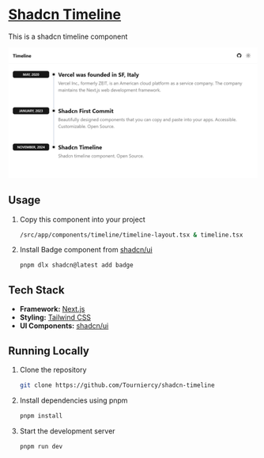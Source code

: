 # [Shadcn Timeline](https://timeline.rilcy.app)

This is a shadcn timeline component

[![Shadcn Timeline](./public/screenshot.png)](https://table.sadmn.com)

## Usage
1. Copy this component into your project
 
    ```bash
    /src/app/components/timeline/timeline-layout.tsx & timeline.tsx
    ```

2. Install Badge component from [shadcn/ui](https://ui.shadcn.com/docs/components/badge)

    ```bash
    pnpm dlx shadcn@latest add badge
    ```


## Tech Stack

- **Framework:** [Next.js](https://nextjs.org)
- **Styling:** [Tailwind CSS](https://tailwindcss.com)
- **UI Components:** [shadcn/ui](https://ui.shadcn.com)

## Running Locally

1. Clone the repository

   ```bash
   git clone https://github.com/Tourniercy/shadcn-timeline
   ```

2. Install dependencies using pnpm

   ```bash
   pnpm install
   ```

3. Start the development server

   ```bash
   pnpm run dev
   ```